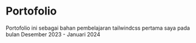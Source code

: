 # Portofolio

<p>Portofolio ini sebagai bahan pembelajaran tailwindcss pertama saya pada bulan Desember 2023 - Januari 2024</p>
